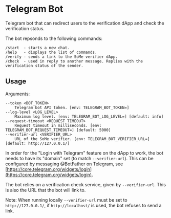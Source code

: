 # Telegram Bot

Telegram bot that can redirect users to the verification dApp and check the verification status.

The bot repsonds to the following commands:

```
/start  - starts a new chat.
/help   - displays the list of commands.
/verify - sends a link to the SoMe verifier dApp.
/check  - used in reply to another message. Replies with the verification status of the sender.
```

## Usage

Arguments:

```
--token <BOT_TOKEN>
    Telegram bot API token. [env: TELEGRAM_BOT_TOKEN=]
--log-level <LOG_LEVEL>
    Maximum log level. [env: TELEGRAM_BOT_LOG_LEVEL=] [default: info]
--request-timeout <REQUEST_TIMEOUT>
    Request timeout in milliseconds. [env: TELEGRAM_BOT_REQUEST_TIMEOUT=] [default: 5000]
--verifier-url <VERIFIER_URL>
    URL of the SoMe verifier. [env: TELEGRAM_BOT_VERIFIER_URL=] [default: http://127.0.0.1/]
```

In order for the "Login with Telegram" feature on the dApp to work, the bot needs to have its "domain" set (to match `--verifier-url`).
This can be configured by messaging @BotFather on Telegram, see [https://core.telegram.org/widgets/login](https://core.telegram.org/widgets/login).

The bot relies on a verification check service, given by `--verifier-url`.
This is also the URL that the bot will link to.

Note: When running locally `--verifier-url` must be set to `http://127.0.0.1/`,
if `http://localhost/` is used, the bot refuses to send a link.
